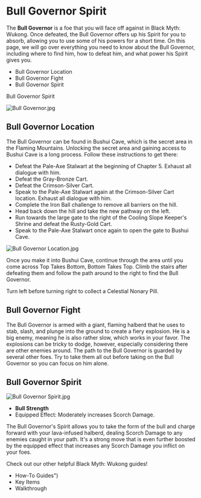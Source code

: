 # Bull Governor Spirit

The **Bull Governor** is a foe that you will face off against in Black Myth: Wukong. Once defeated, the Bull Governor offers up his Spirit for you to absorb, allowing you to use some of his powers for a short time. On this page, we will go over everything you need to know about the Bull Governor, including where to find him, how to defeat him, and what power his Spirit gives you. 

  * Bull Governor Location
  * Bull Governor Fight
  * Bull Governor Spirit

Bull Governor Spirit

![Bull Governor.jpg](https://oyster.ignimgs.com/mediawiki/apis.ign.com/black-myth-wukong/8/87/Bull_Governor.jpg)

## Bull Governor Location

The Bull Governor can be found in Bushui Cave, which is the secret area in the Flaming Mountains. Unlocking the secret area and gaining access to Bushui Cave is a long process. Follow these instructions to get there: 

  * Defeat the Pale-Axe Stalwart at the beginning of Chapter 5. Exhaust all dialogue with him.
  * Defeat the Gray-Bronze Cart.
  * Defeat the Crimson-Silver Cart.
  * Speak to the Pale-Axe Stalwart again at the Crimson-Silver Cart location. Exhaust all dialogue with him.
  * Complete the Iron Ball challenge to remove all barriers on the hill.
  * Head back down the hill and take the new pathway on the left.
  * Run towards the large gate to the right of the Cooling Slope Keeper's Shrine and defeat the Rusty-Gold Cart.
  * Speak to the Pale-Axe Stalwart once again to open the gate to Bushui Cave.

![Bull Governor Location.jpg](https://oyster.ignimgs.com/mediawiki/apis.ign.com/black-myth-wukong/c/c2/Bull_Governor_Location.jpg)

Once you make it into Bushui Cave, continue through the area until you come across Top Takes Bottom, Bottom Takes Top. Climb the stairs after defeating them and follow the path around to the right to find the Bull Governor. 

Turn left before turning right to collect a Celestial Nonary Pill.

## Bull Governor Fight

The Bull Governor is armed with a giant, flaming halberd that he uses to stab, slash, and plunge into the ground to create a fiery explosion. He is a big enemy, meaning he is also rather slow, which works in your favor. The explosions can be tricky to dodge, however, especially considering there are other enemies around. The path to the Bull Governor is guarded by several other foes. Try to take them all out before taking on the Bull Governor so you can focus on him alone. 

## Bull Governor Spirit

![Bull Governor Spirit.jpg](https://oyster.ignimgs.com/mediawiki/apis.ign.com/black-myth-wukong/7/70/Bull_Governor_Spirit.jpg)

  * **Bull Strength**
  * Equipped Effect: Moderately increases Scorch Damage.

The Bull Governor's Spirit allows you to take the form of the bull and charge forward with your lava-infused halberd, dealing Scorch Damage to any enemies caught in your path. It's a strong move that is even further boosted by the equipped effect that increases any Scorch Damage you inflict on your foes. 

Check out our other helpful Black Myth: Wukong guides! 

  * How-To Guides")
  * Key Items
  * Walkthrough